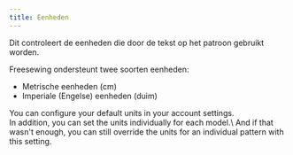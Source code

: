 ```yaml
---
title: Eenheden
---
```


Dit controleert de eenheden die door de tekst op het patroon gebruikt worden.

Freesewing ondersteunt twee soorten eenheden:

- Metrische eenheden (cm)
- Imperiale (Engelse) eenheden (duim)

You can configure your default units in your account settings.  
In addition, you can set the units individually for each model.\ And if that wasn't enough, you can still override the units for an individual pattern with this setting.
